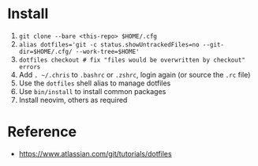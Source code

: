 # Install
1. `git clone --bare <this-repo> $HOME/.cfg`
1. `alias dotfiles='git -c status.showUntrackedFiles=no --git-dir=$HOME/.cfg/ --work-tree=$HOME'`
1. `dotfiles checkout # fix "files would be overwritten by checkout" errors`
1. Add `. ~/.chris` to `.bashrc` or `.zshrc`, login again (or source the `.rc` file)
1. Use the `dotfiles` shell alias to manage dotfiles
1. Use `bin/install` to install common packages
1. Install neovim, others as required

# Reference
- https://www.atlassian.com/git/tutorials/dotfiles
